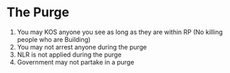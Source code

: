 # The Purge

1. You may KOS anyone you see as long as they are within RP (No killing people who are Building)
2. You may not arrest anyone during the purge
3. NLR is not applied during the purge
4. Government may not partake in a purge
